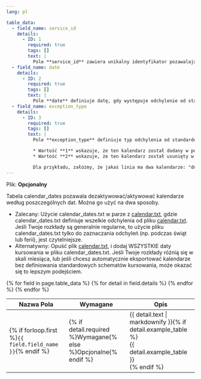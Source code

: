 ```yaml
---
lang: pl

table_data:
  - field_name: service_id
    details:
      - ID: 1
        required: true
        tags: []
        text: |
          Pole **service_id** zawiera unikalny identyfikator pozawalający rozróżnić typy kursowania (kalendarze). Każda para (service_id, date) może pojawić się tylko raz w pliku calendar_dates.txt. Jeśli pole **service_id** pojawia się zarówno w pliku calendar.txt, jak i calendar_dates.txt, to informacje zawarte w calendar_dates.txt modyfikują infromacje zdefiniowane przez plik [calendar.txt](#calendar). To pole jest wykorzystywane przez plik [trips.txt](#trips).
  - field_name: date
    details:
      - ID: 2
        required: true
        tags: []
        text: |
          Pole **date** definiuje datę, gdy występuje odchylenie od standardowego schematu kursowania. Kolumna **exception_type** definiuje typ odchylenia. Wartość pola **date** powinna być w formacie YYYYMMDD, np. 20151225.
  - field_name: exception_type
    details:
      - ID: 3
        required: true
        tags: []
        text: |
          Pole **exception_type** definiuje typ odchylenia od standardowego schematu kursowania, tj. czy kalendarz jest aktywny w dany dzień.

          * Wartość **1** wskazuje, że ten kalendarz został dodany w podanym dniu.
          * Wartość **2** wskazuje, że ten kalendarz został usunięty w podanym dniu.

          Dla przykładu, załóżmy, że jakaś linia ma dwa kalendarze: "dni robocze", oraz "weekedny i święta". W jakieś święto, wypadające w dzień roboczy, w pliku calendar_dates.txt znalazłyby się wpis dodający **service_id** kalendarza weekendowego w dane święto, oraz wpis usuwający roboczy **service_id** danego dnia.
---
```

Plik: **Opcjonalny**

Tabela calendar_dates pozawala dezaktywować/aktywować kalendarze według poszczególnych dat. Można go użyć na dwa sposoby.

* Zalecany: Użycie calendar_dates.txt w parze z [calendar.txt](#calendar), gdzie calendar_dates.txt definiuje wszelkie odchylenia od pliku [calendar.txt](#calendar). Jeśli Twoje rozkłady są generalnie regularne, to użycie pliku calendar_dates.txt tylko do zaznaczania odchyleń (np. podczas świąt lub ferii), jest czytelniejsze.
* Alternatywny: Opuść plik [calendar.txt](#calendar), i dodaj WSZYSTKIE daty kursowania w pliku calendar_dates.txt. Jeśli Twoje rozkłady różnią się w skali miesiąca, lub jeśli chcesz automatycznie eksportować kalendarze bez definiowania standardowych schematów kursowania, może okazać się to lepszym podejściem.

<div class="table-wrapper">
  <table class="recommendation">
    <thead>
      <tr>
        <th>Nazwa Pola</th>
        <th>Wymagane</th>
        <th>Opis</th>
      </tr>
    </thead>
    <tbody>
    {% for field in page.table_data %}
      {% for detail in field.details %}
      <tr id="{{ page.slug }}_{{ detail.ID }}" class="anchor-row{% if forloop.first %} field-row{% endif %}{% for tag in detail.tags %} {{ tag }}{% endfor %}">
        <td>{% if forloop.first %}<code>{{ field.field_name }}</code>{% endif %}</td>
        <td>{% if detail.required %}Wymagane{% else %}Opcjonalne{% endif %}</td>
        <td>{{ detail.text | markdownify }}{% if detail.example_table %}<div class="table-wrapper">{{ detail.example_table }}</div>{% endif %}</td>
      </tr>
      {% endfor %}
    {% endfor %}
    </tbody>
  </table>
</div>
